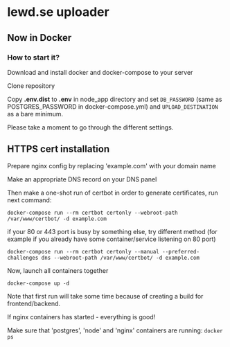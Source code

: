 # lewd.se uploader

## Now in Docker

### How to start it?
Download and install docker and docker-compose to your server

Clone repository

Copy **.env.dist** to **.env** in node_app directory and set `DB_PASSWORD` (same as POSTGRES_PASSWORD in docker-compose.yml) and `UPLOAD_DESTINATION` as a bare minimum.

Please take a moment to go through the different settings.

## HTTPS cert installation
Prepare nginx config by replacing 'example.com' with your domain name

Make an appropriate DNS record on your DNS panel

Then make a one-shot run of certbot in order to generate certificates, run next command:

`docker-compose run --rm certbot certonly --webroot-path /var/www/certbot/ -d example.com`

if your 80 or 443 port is busy by something else, try different method (for example if you already have some container/service listening on 80 port)

`docker-compose run --rm certbot certonly --manual --preferred-challenges dns --webroot-path /var/www/certbot/ -d example.com`

Now, launch all containers together

`docker-compose up -d`

Note that first run will take some time because of creating a build for frontend/backend.

If nginx containers has started - everything is good!

Make sure that 'postgres', 'node' and 'nginx' containers are running:
`docker ps`



